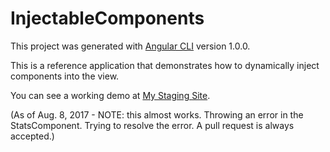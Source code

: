 # InjectableComponents

This project was generated with [Angular CLI](https://github.com/angular/angular-cli) version 1.0.0.

This is a reference application that demonstrates how to dynamically inject components into the view.

You can see a working demo at [My Staging Site](http://www.mystagingsite.biz).

(As of Aug. 8, 2017 - NOTE: this almost works.  Throwing an error in the StatsComponent.  Trying to resolve the error.  A pull request is always accepted.)

